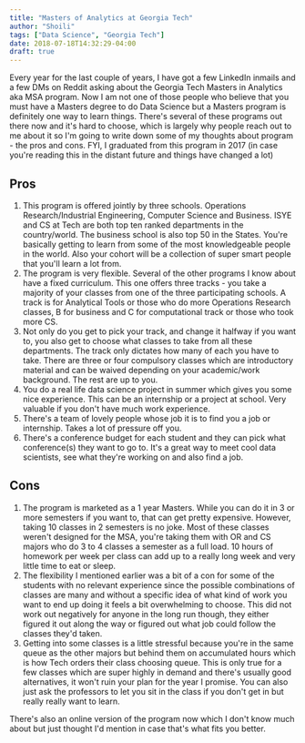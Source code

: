 ```yaml
---
title: "Masters of Analytics at Georgia Tech"
author: "Shoili"
tags: ["Data Science", "Georgia Tech"]
date: 2018-07-18T14:32:29-04:00
draft: true
---
```


Every year for the last couple of years, I have got a few LinkedIn inmails and a few DMs on Reddit asking about the Georgia Tech Masters in Analytics aka MSA program. Now I am not one of those people who believe that you must have a Masters degree to do Data Science but a Masters program is definitely one way to learn things. There's several of these programs out there now and it's hard to choose, which is largely why people reach out to me about it so I'm going to write down some of my thoughts about program - the pros and cons. FYI, I graduated from this program in 2017 (in case you're reading this in the distant future and things have changed a lot)

## Pros

1. This program is offered jointly by three schools. Operations Research/Industrial Engineering, Computer Science and Business. ISYE and CS at Tech are both top ten ranked departments in the country/world. The business school is also top 50 in the States. You're basically getting to learn from some of the most knowledgeable people in the world. Also your cohort will be a collection of super smart people that you'll learn a lot from. 
2. The program is very flexible. Several of the other programs I know about have a fixed curriculum. This one offers three tracks - you take a majority of your classes from one of the three participating schools. A track is for Analytical Tools or those who do more Operations Research classes, B for business and C for computational track or those who took more CS. 
3. Not only do you get to pick your track, and change it halfway if you want to, you also get to choose what classes to take from all these departments. The track only dictates how many of each you have to take. There are three or four compulsory classes which are introductory material and can be waived depending on your academic/work background. The rest are up to you. 
4. You do a real life data science project in summer which gives you some nice experience. This can be an internship or a project at school. Very valuable if you don't have much work experience. 
5. There's a team of lovely people whose job it is to find you a job or internship. Takes a lot of pressure off you. 
6. There's a conference budget for each student and they can pick what conference(s) they want to go to. It's a great way to meet cool data scientists, see what they're working on and also find a job. 

## Cons

1. The program is marketed as a 1 year Masters. While you can do it in 3 or more semesters if you want to, that can get pretty expensive. However, taking 10 classes in 2 semesters is no joke. Most of these classes weren't designed for the MSA, you're taking them with OR and CS majors who do 3 to 4 classes a semester as a full load. 10 hours of homework per week per class can add up to a really long week and very little time to eat or sleep. 
2. The flexibility I mentioned earlier was a bit of a con for some of the students with no relevant experience since the possible combinations of classes are many and without a specific idea of what kind of work you want to end up doing it feels a bit overwhelming to choose. This did not work out negatively for anyone in the long run though, they either figured it out along the way or figured out what job could follow the classes they'd taken. 
3. Getting into some classes is a little stressful because you're in the same queue as the other majors but behind them on accumulated hours which is how Tech orders their class choosing queue. This is only true for a few classes which are super highly in demand and there's usually good alternatives, it won't ruin your plan for the year I promise. You can also just ask the professors to let you sit in the class if you don't get in but really really want to learn. 

There's also an online version of the program now which I don't know much about but just thought I'd mention in case that's what fits you better. 
